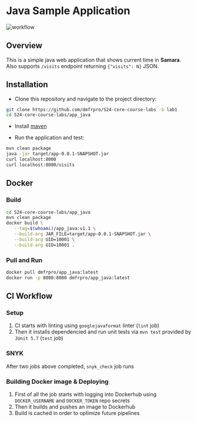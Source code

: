 # Java Sample Application

![workflow](https://github.com/dmfrpro/s24-core-course-labs/actions/workflows/app_java.yaml/badge.svg)

## Overview

This is a simple java web application that shows current time in **Samara**.
Also supports `/visits` endpoint returning `{"visits": N}` JSON.

## Installation

- Clone this repository and navigate to the project directory:

```bash
git clone https://github.com/dmfrpro/S24-core-course-labs -b lab1
cd S24-core-course-labs/app_java
```

- Install [maven](https://www.baeldung.com/install-maven-on-windows-linux-mac)

- Run the application and test:

```bash
mvn clean package
java -jar target/app-0.0.1-SNAPSHOT.jar
curl localhost:8000
curl localhost:8080/visits
```

## Docker

### Build

```bash
cd S24-core-course-labs/app_java
mvn clean package
docker build \
   --tag=$(whoami)/app_java:v1.1 \
   --build-arg JAR_FILE=target/app-0.0.1-SNAPSHOT.jar \
   --build-arg UID=10001 \
   --build-arg GID=10001 .
```

### Pull and Run

```bash
docker pull dmfrpro/app_java:latest
docker run -p 8080:8080 dmfrpro/app_java:latest
```

## CI Workflow

### Setup

1. CI starts with linting using `googlejavaformat` linter (`lint` job)
2. Then it installs dependencied and run unit tests via `mvn test` provided by
   `JUnit 5.7` (`test` job)

### SNYK

After two jobs above completed, `snyk_check` job runs

### Building Docker image & Deploying

1. First of all the job starts with logging into Dockerhub using
   `DOCKER_USERNAME` and `DOCKER_TOKEN` repo secrets
2. Then it builds and pushes an image to Dockerhub
3. Build is cached in order to optimize future pipelines
